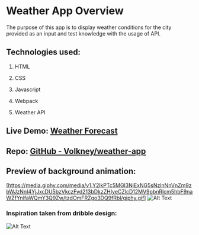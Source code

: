 # Weather App Overview

The purpose of this app is to display weather conditions for the city provided as an input and test knowledge with the usage of API.

## Technologies used:

1. HTML

2. CSS

3. Javascript

4. Webpack

5. Weather API



## Live Demo: [Weather Forecast](https://volkney.github.io/weather-app/)

## Repo: [GitHub - Volkney/weather-app](https://github.com/Volkney/weather-app)

## Preview of background animation:
[https://media.giphy.com/media/v1.Y2lkPTc5MGI3NjExNG5sNzlnNnVnZm9zbWJzNnI4YjJxcDU5bzVkczFvd213bDkzZHIyeCZlcD12MV9pbnRlcm5hbF9naWZfYnlfaWQmY3Q9Zw/tzdOmFRZgo3DQ9fRbl/giphy.gif]
![Alt Text](https://media.giphy.com/media/v1.Y2lkPTc5MGI3NjExNG5sNzlnNnVnZm9zbWJzNnI4YjJxcDU5bzVkczFvd213bDkzZHIyeCZlcD12MV9pbnRlcm5hbF9naWZfYnlfaWQmY3Q9Zw/tzdOmFRZgo3DQ9fRbl/giphy.gif)

### Inspiration taken from dribble design:

![Alt Text](https://cdn.dribbble.com/userupload/6432196/file/original-a4e9f1b26546fedb8a705faca62124da.jpg?resize=2048x1536)


